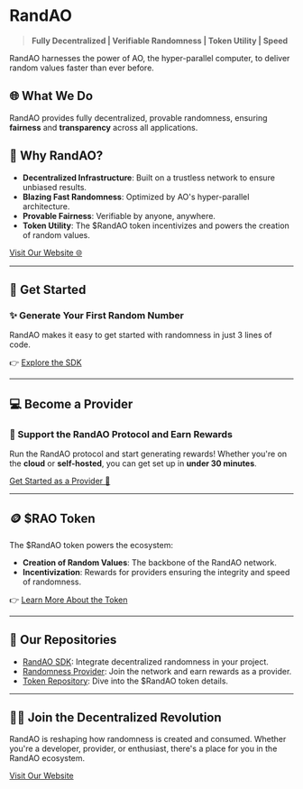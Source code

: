 # RandAO

> **Fully Decentralized | Verifiable Randomness | Token Utility | Speed**

RandAO harnesses the power of AO, the hyper-parallel computer, to deliver random values faster than ever before.

## 🌐 What We Do
RandAO provides fully decentralized, provable randomness, ensuring **fairness** and **transparency** across all applications.

## 🎲 Why RandAO?
- **Decentralized Infrastructure**: Built on a trustless network to ensure unbiased results.
- **Blazing Fast Randomness**: Optimized by AO's hyper-parallel architecture.
- **Provable Fairness**: Verifiable by anyone, anywhere.
- **Token Utility**: The $RandAO token incentivizes and powers the creation of random values.

[Visit Our Website 🌐](https://randao.net/)

---


## 🚀 Get Started

### ✨ Generate Your First Random Number
RandAO makes it easy to get started with randomness in just 3 lines of code.

👉 [Explore the SDK](https://github.com/RandAOLabs/RandAO)

---

## 💻 Become a Provider

### 🌟 Support the RandAO Protocol and Earn Rewards
Run the RandAO protocol and start generating rewards! Whether you're on the **cloud** or **self-hosted**, you can get set up in **under 30 minutes**.

[Get Started as a Provider 🚀](https://github.com/RandAOLabs/Randomness-Provider)

---

##  🪙 $RAO Token
The $RandAO token powers the ecosystem:
- **Creation of Random Values**: The backbone of the RandAO network.
- **Incentivization**: Rewards for providers ensuring the integrity and speed of randomness.

👉 [Learn More About the Token](https://github.com/RandAOLabs/Token)

---

## 📂 Our Repositories

- [RandAO SDK](https://github.com/RandAOLabs/RandAO): Integrate decentralized randomness in your project.
- [Randomness Provider](https://github.com/RandAOLabs/Randomness-Provider): Join the network and earn rewards as a provider.
- [Token Repository](https://github.com/RandAOLabs/Token): Dive into the $RandAO token details.

---

## 👨‍💻 Join the Decentralized Revolution
RandAO is reshaping how randomness is created and consumed. Whether you're a developer, provider, or enthusiast, there's a place for you in the RandAO ecosystem.

[Visit Our Website](https://randao.net/)

